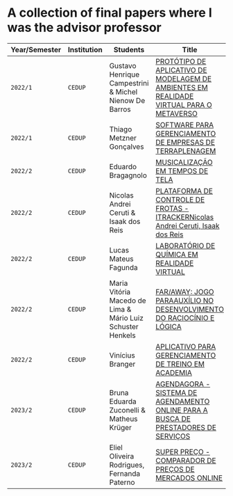 # A collection of final papers where I was the advisor professor

| Year/Semester | Institution | Students | Title |
| --- | --- | --- | --- |
| `2022/1` | `CEDUP` | Gustavo Henrique Campestrini & Michel Nienow De Barros | [PROTÓTIPO DE APLICATIVO DE MODELAGEM DE AMBIENTES EM REALIDADE VIRTUAL PARA O METAVERSO](https://github.com/RobertoDebarba/advisor-final-paper/blob/main/cedup-timbo/2022-01/tcc-2022_1-mikke_e_gustavo_campestrini.pdf) |
| `2022/1` | `CEDUP` | Thiago Metzner Gonçalves | [SOFTWARE PARA GERENCIAMENTO DE EMPRESAS DE TERRAPLENAGEM](https://github.com/RobertoDebarba/advisor-final-paper/blob/main/cedup-timbo/2022-01/tcc-2022_1-thiago_metzner.pdf) |
| `2022/2` | `CEDUP` | Eduardo Bragagnolo | [MUSICALIZAÇÃO EM TEMPOS DE TELA](https://github.com/RobertoDebarba/advisor-final-paper/blob/main/cedup-timbo/2022-02/tcc-2022_2-Eduardo_Bragagnolo.pdf) |
| `2022/2` | `CEDUP` | Nicolas Andrei Ceruti & Isaak dos Reis | [PLATAFORMA DE CONTROLE DE FROTAS - ITRACKERNicolas Andrei Ceruti, Isaak dos Reis](https://github.com/RobertoDebarba/advisor-final-paper/blob/main/cedup-timbo/2022-02/tcc-2022_2-Isaak_dos_Reis_e_Nicolas_Andrei_Ceruti.pdf) |
| `2022/2` | `CEDUP` | Lucas Mateus Fagunda | [LABORATÓRIO DE QUÍMICA EM REALIDADE VIRTUAL](https://github.com/RobertoDebarba/advisor-final-paper/blob/main/cedup-timbo/2022-02/tcc-2022_2-Lucas_Mateus_Fagunda.pdf) |
| `2022/2` | `CEDUP` | Maria Vitória Macedo de Lima & Mário Luiz Schuster Henkels | [FAR/AWAY: JOGO PARAAUXÍLIO NO DESENVOLVIMENTO DO RACIOCÍNIO E LÓGICA](https://github.com/RobertoDebarba/advisor-final-paper/blob/main/cedup-timbo/2022-02/tcc-2022_2-Maria_Vit%C3%B3ria_Macedo_de_Lima_e_M%C3%A1rio_Luiz_Schuster_Henkels.pdf) |
| `2022/2` | `CEDUP` | Vinícius Branger | [APLICATIVO PARA GERENCIAMENTO DE TREINO EM ACADEMIA](https://github.com/RobertoDebarba/advisor-final-paper/blob/main/cedup-timbo/2022-02/tcc-2022_2-Vin%C3%ADcius_Branger.pdf) |
| `2023/2` | `CEDUP` | Bruna Eduarda Zuconelli & Matheus Krüger | [AGENDAGORA - SISTEMA DE AGENDAMENTO ONLINE PARA A BUSCA DE PRESTADORES DE SERVIÇOS](https://github.com/RobertoDebarba/advisor-final-paper/blob/main/cedup-timbo/2023-02/tcc-2023_2-Bruna_e_Matheus.pdf) |
| `2023/2` | `CEDUP` | Eliel Oliveira Rodrigues, Fernanda Paterno | [SUPER PREÇO - COMPARADOR DE PREÇOS DE MERCADOS ONLINE](https://github.com/RobertoDebarba/advisor-final-paper/blob/main/cedup-timbo/2023-02/tcc-2023_2-Eliel_e_Fernanda.pdf) |
